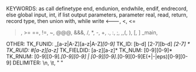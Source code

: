 KEYWORDS:
as
call
definetype
end, endunion, endwhile, endif, endrecord, else
global
input, int, if
list
output
parameters, parameter
real, read, return, record
type, then
union
with, while write
<---, <, <=
>, >=
==, !=, ~, @@@, &&&, /, *, -, +, ., :, ;, ,,(, ), [, ]
_main, 

OTHER:
TK_FUNID: _[a-z|A-Z][a-z|A-Z]*[0-9]*
TK_ID: [b-d] [2-7][b-d] *[2-7] *
TK_RUID: #[a-z][a-z]*
TK_FIELDID: [a-z][a-z]*
TK_NUM: [0-9][0-9]*
TK_RNUM: [0-9][0-9]*.[0-9][0-9] | [0-9][0-9]*.[0-9][0-9]E(+|-|eps)[0-9][0-9]
DELIMITER: \n, \t, " "
